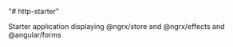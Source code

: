 "# http-starter" 

<p>
  Starter application displaying @ngrx/store and @ngrx/effects and @angular/forms
</p>
